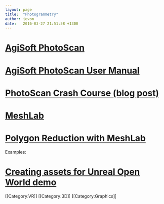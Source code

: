 ```yaml
---
layout: page
title:  "Photogrammetry"
author: jevon
date:   2016-03-27 21:51:58 +1300
---
```


# <a href="http://www.agisoft.com/features/standard-edition/">AgiSoft PhotoScan</a>
# <a href="http://www.agisoft.com/pdf/photoscan_1_2_en.pdf">AgiSoft PhotoScan User Manual</a>
# <a href="http://adv-geo-research.blogspot.co.nz/2015/06/photoscan-crash-course-v1-1.html">PhotoScan Crash Course (blog post)</a>

# <a href="http://meshlab.sourceforge.net/">MeshLab</a>
# <a href="http://www.shapeways.com/tutorials/polygon_reduction_with_meshlab">Polygon Reduction with MeshLab</a>

Examples:

# <a href="https://www.unrealengine.com/blog/creating-assets-for-open-world-demo">Creating assets for Unreal Open World demo</a>

[[Category:VR]]
[[Category:3D]]
[[Category:Graphics]]